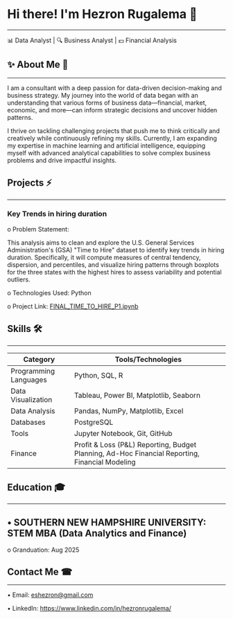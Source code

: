 
# Hi there! I'm Hezron Rugalema 🤝
********************************************************************************************************
📊 Data Analyst | 🔍 Business Analyst | 💵 Financial Analysis

## ✨ About Me 🔭
********************************************************************************************************
I am a consultant with a deep passion for data-driven decision-making and business strategy. My journey into the world of data began with an understanding that various forms of business data—financial, market, economic, and more—can inform strategic decisions and uncover hidden patterns.

I thrive on tackling challenging projects that push me to think critically and creatively while continuously refining my skills. Currently, I am expanding my expertise in machine learning and artificial intelligence, equipping myself with advanced analytical capabilities to solve complex business problems and drive impactful insights.

## Projects ⚡
********************************************************************************************************
### Key Trends in hiring duration

o Problem Statement:

This analysis aims to clean and explore the U.S. General Services Administration's (GSA) "Time to Hire" dataset to identify key trends in hiring duration. Specifically, it will compute measures of central tendency, dispersion, and percentiles, and visualize hiring patterns through boxplots for the three states with the highest hires to assess variability and potential outliers.

o Technologies Used: Python

o Project Link: [FINAL_TIME_TO_HIRE_P1.ipynb](https://github.com/TechFlowIntel/Hezron-Data-Science-Portfolio/blob/main/FINAL_TIME_TO_HIRE_P1.ipynb) 

## Skills 🛠️
********************************************************************************************************
| **Category**         | **Tools/Technologies**                                                                          | 
|----------------------|-------------------------------------------------------------------------------------------------|
| Programming Languages| Python, SQL, R                                                                                  |
| Data Visualization   | Tableau, Power BI, Matplotlib, Seaborn                                                          |
| Data Analysis        | Pandas, NumPy, Matplotlib, Excel                                                                |
| Databases            | PostgreSQL                                                                                      |
| Tools                | Jupyter Notebook, Git, GitHub                                                                   |
| Finance              | Profit & Loss (P&L) Reporting, Budget Planning, Ad-Hoc Financial Reporting, Financial Modeling  |


## Education 🎓
********************************************************************************************************
## • SOUTHERN NEW HAMPSHIRE UNIVERSITY: STEM MBA (Data Analytics and Finance) 

o Granduation: Aug 2025

## Contact Me ☎
********************************************************************************************************
• Email: eshezron@gmail.com

• LinkedIn: https://www.linkedin.com/in/hezronrugalema/
